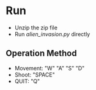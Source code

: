 # Run
* Unzip the zip file
* Run *alien_invasion.py* directly
## Operation Method
* Movement: "W" "A" "S" "D"
* Shoot: "SPACE"
* QUIT: "Q"
